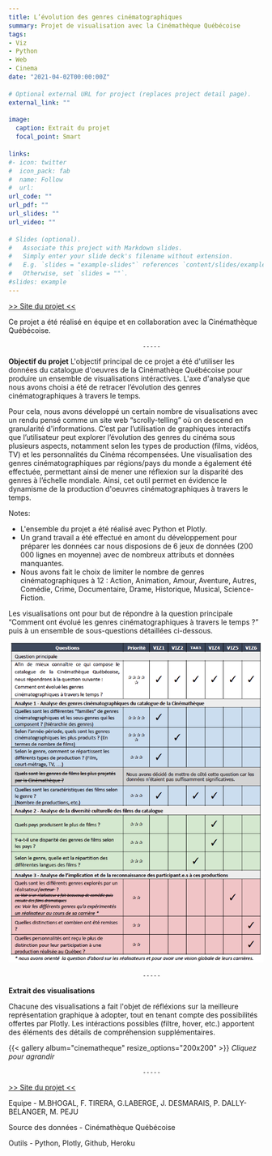 ```yaml
---
title: L’évolution des genres cinématographiques
summary: Projet de visualisation avec la Cinémathèque Québécoise
tags:
- Viz
- Python
- Web
- Cinema
date: "2021-04-02T00:00:00Z"

# Optional external URL for project (replaces project detail page).
external_link: ""

image:
  caption: Extrait du projet
  focal_point: Smart

links:
#- icon: twitter
#  icon_pack: fab
#  name: Follow
#  url:
url_code: ""
url_pdf: ""
url_slides: ""
url_video: ""

# Slides (optional).
#   Associate this project with Markdown slides.
#   Simply enter your slide deck's filename without extension.
#   E.g. `slides = "example-slides"` references `content/slides/example-slides.md`.
#   Otherwise, set `slides = ""`.
#slides: example
---
```

[>> Site du projet <<](https://inf8808-cinematheque-final.herokuapp.com/)

Ce projet a été réalisé en équipe et en collaboration avec la Cinémathèque Québécoise.

                                         -----

**Objectif du projet**
L'objectif principal de ce projet a été d'utiliser les données du catalogue d'oeuvres de la Cinémathèqe Québécoise pour produire un ensemble de visualisations intéractives. L'axe d'analyse que nous avons choisi a été de retracer l’évolution des genres cinématographiques à travers le temps. 

Pour cela, nous avons développé un certain nombre de visualisations avec un rendu pensé comme un site web “scrolly-telling” où on descend en granularité d'informations. C’est par l’utilisation de graphiques interactifs que l’utilisateur peut explorer l’évolution des genres du cinéma sous plusieurs aspects, notamment selon les types de production (films, vidéos, TV) et les personnalités du Cinéma récompensées. Une visualisation des genres cinématographiques par régions/pays du monde a également été effectuée, permettant ainsi de mener une réflexion sur la disparité des genres à l’échelle mondiale. Ainsi, cet outil permet en évidence le dynamisme de la production d'oeuvres cinématographiques à travers le temps.

Notes:
- L'ensemble du projet a été réalisé avec Python et Plotly.
- Un grand travail a été effectué en amont du développement pour préparer les données car nous disposions de 6 jeux de données (200 000 lignes en moyenne) avec de nombreux attributs et données manquantes. 
- Nous avons fait le choix de limiter le nombre de genres cinématographiques à 12 : Action, Animation, Amour, Aventure, Autres, Comédie, Crime, Documentaire, Drame, Historique, Musical, Science-Fiction.

Les visualisations ont pour but de répondre à la question principale “Comment ont évolué les genres cinématographiques à travers le temps ?” puis à un ensemble de sous-questions détaillées ci-dessous.

![Where is my image ?](projet-cinematheque-question.png "Questions auxquelles répondent les visualisations")

                                         -----

**Extrait des visualisations**

Chacune des visualisations a fait l'objet de réfléxions sur la meilleure représentation graphique à adopter, tout en tenant compte des possibilités offertes par Plotly.
Les intéractions possibles (filtre, hover, etc.) apportent des éléments des détails de compréhension supplémentaires.

{{< gallery album="cinematheque" resize_options="200x200" >}}
*Cliquez pour agrandir*

                                         -----

[>> Site du projet <<](https://inf8808-cinematheque-final.herokuapp.com/)

Equipe - M.BHOGAL, F. TIRERA, G.LABERGE, J. DESMARAIS, P. DALLY-BELANGER, M. PEJU

Source des données - Cinémathèque Québécoise

Outils - Python, Plotly, Github, Heroku



